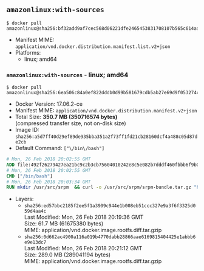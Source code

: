 ## `amazonlinux:with-sources`

```console
$ docker pull amazonlinux@sha256:bf32add9af7cec568d06221dfe2465453831708107b565c614aa2227612c3aeb
```

-	Manifest MIME: `application/vnd.docker.distribution.manifest.list.v2+json`
-	Platforms:
	-	linux; amd64

### `amazonlinux:with-sources` - linux; amd64

```console
$ docker pull amazonlinux@sha256:6ea506c84a0ef822dddb0d99b581679cdb5ab27e69d9f053274cabe42b862108
```

-	Docker Version: 17.06.2-ce
-	Manifest MIME: `application/vnd.docker.distribution.manifest.v2+json`
-	Total Size: **350.7 MB (350716574 bytes)**  
	(compressed transfer size, not on-disk size)
-	Image ID: `sha256:a5d7ff40d29ef89de935bba351a2f73ff1fd21cb28160dcf4a488c05d87de2cb`
-	Default Command: `["\/bin\/bash"]`

```dockerfile
# Mon, 26 Feb 2018 20:02:55 GMT
ADD file:492f26279427ea21bc9c2b3cb75604010242e8c5e082b7dddf460fbbb6f9b04b in / 
# Mon, 26 Feb 2018 20:02:55 GMT
CMD ["/bin/bash"]
# Mon, 26 Feb 2018 20:03:34 GMT
RUN mkdir /usr/src/srpm  && curl -o /usr/src/srpm/srpm-bundle.tar.gz "https://amazon-linux-docker-sources.s3-accelerate.amazonaws.com/srpm-bundle.tar.gz?versionId=BV.7nyWyerxY9mAgMwZhtzjodMDqo1Wj"  && echo "2ea2b568830c4e569ace5d22b3d637f00ca0c0c584884d6770ed7f0b722d601b /usr/src/srpm/srpm-bundle.tar.gz" | sha256sum -c -
```

-	Layers:
	-	`sha256:ed57bbc2185f2ee5f1a3909c944e1b008eb51ccc327e9a3f6f3325d059d4aa4c`  
		Last Modified: Mon, 26 Feb 2018 20:19:36 GMT  
		Size: 61.7 MB (61675380 bytes)  
		MIME: application/vnd.docker.image.rootfs.diff.tar.gzip
	-	`sha256:0d662ac4900a116a019b4770dabb28866aae6169815404425e1abbb6e9e13dc7`  
		Last Modified: Mon, 26 Feb 2018 20:21:12 GMT  
		Size: 289.0 MB (289041194 bytes)  
		MIME: application/vnd.docker.image.rootfs.diff.tar.gzip
